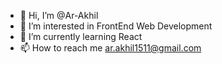 - 👋 Hi, I’m @Ar-Akhil
- 👀 I’m interested in FrontEnd Web Development
- 🌱 I’m currently learning React
- 📫 How to reach me ar.akhil1511@gmail.com
<!---
Ar-Akhil/Ar-Akhil is a ✨ special ✨ repository because its `README.md` (this file) appears on your GitHub profile.
You can click the Preview link to take a look at your changes.
--->
